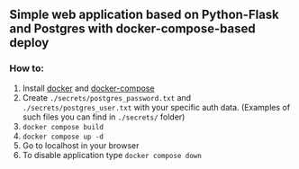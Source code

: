 ## Simple web application based on Python-Flask and Postgres with docker-compose-based deploy

### How to:

1. Install [docker](https://docs.docker.com/engine/install/ubuntu/) and [docker-compose](https://docs.docker.com/compose/install/linux/#install-the-plugin-manually)
2. Create ```./secrets/postgres_password.txt``` and ```./secrets/postgres_user.txt``` with your specific auth data.
(Examples of such files you can find in ```./secrets/``` folder)
3. ```docker compose build```
4. ```docker compose up -d```
5. Go to localhost in your browser
6. To disable application type ```docker compose down```